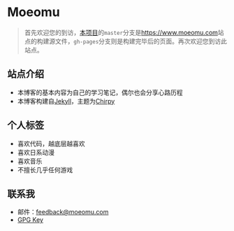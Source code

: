 # Moeomu

> 首先欢迎您的到访，[本项目](https://github.com/BloveDawn/blovedawn.github.io)的`master`分支是<https://www.moeomu.com>站点的构建源文件，`gh-pages`分支则是构建完毕后的页面。再次欢迎您到访此站点。

## 站点介绍

- 本博客的基本内容为自己的学习笔记，偶尔也会分享心路历程
- 本博客构建自[Jekyll](https://jekyllrb.com/)，主题为[Chirpy](https://github.com/cotes2020/jekyll-theme-chirpy)

## 个人标签

- 喜欢代码，越底层越喜欢
- 喜欢日系动漫
- 喜欢音乐
- 不擅长几乎任何游戏

## 联系我

- 邮件：<feedback@moeomu.com>
- [GPG Key](./assets/Misaka_0x9A630CD2_public.asc)
